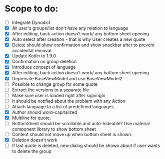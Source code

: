 # Scope to do:

- [ ] Integrate Dynodict
- [x] All user's groups/list don't have any relation to language
- [x] After editing, back action doesn't work/ any bottom sheet opening
- [x] Auto select after creation - that is why User creates a new quote
- [x] Delete should show confirmation and show snackbar after to prevent accidental removal
- [x] Update Kotlin to 1.9.0
- [x] Confirmation on group deletion
- [x] Introduce concept of language
- [x] After editing, back action doesn't work/ any bottom sheet opening
- [x] Deprecate BaseViewModel and use BaseViewModel2
- [ ] Possible to change group for some quote
- [ ] Extract the versions to a separate file
- [ ] Make sure user is loaded right after signingIn
- [ ] It should be notified about the problem with any Action
- [ ] Attach language to a list of predefined languages
- [x] Author should word-capitalized
- [x] Multiline for quote.
- [ ] BottomSheet should be scrollable and auto-hideable? Use material component library to show
  bottom sheet
- [ ] Content should not move up when bottom sheet is shown.
- [x] Deletion doesn't work
- [ ] If last quote is deleted, new dialog should be shown about if user wants to delete the group